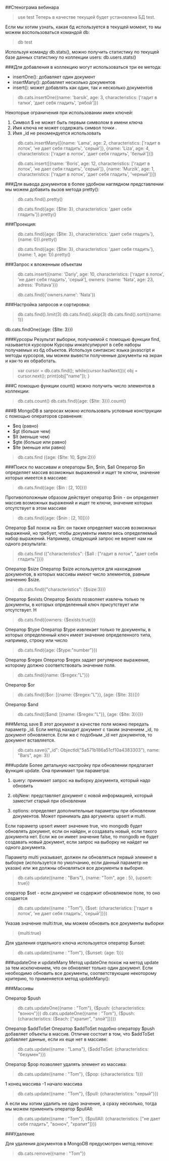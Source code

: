 ##Стенограма вебинара

> use test
Теперь в качестве текущей будет установлена БД test.

Если мы хотим узнать, какая бд используется в текущей момент, то мы можем воспользоваться командой db:

> db
test

Используя команду db.stats(), можно получить статистику по текущей базе данных
статистику по коллекции users: db.users.stats()

###Для добавления в коллекцию могут использоваться три ее метода:
- insertOne(): добавляет один документ
- insertMany(): добавляет несколько документов
- insert(): может добавлять как один, так и несколько документов

> db.cats.insertOne({name: 'barsik', age: 3, characteristics: ['гадит в тапки', 'дает себя гладить', 'рябой']})

Некоторые ограничения при использовании имен ключей:
1. Символ $ не может быть первым символом в имени ключа
2. Имя ключа не может содержать символ точки .
3. Имя _id не рекомендуется использовать

> db.cats.insertMany([{name: 'Lama', age: 2, characteristics: ['гадит в лоток', 'не дает себя гладить', 'серый']}, {name: 'Liza', age: 4, characteristics: ['гадит в лоток', 'дает себя гладить', 'белый']}])

> db.cats.insert([{name: 'Boris', age: 12, characteristics: ['гадит в лоток', 'не дает себя гладить', 'серый']}, {name: 'Murzik', age: 1, characteristics: ['гадит в лоток', 'дает себя гладить', 'черный']}])

###Для вывода документов в более удобном наглядном представлении мы можем добавить вызов метода pretty():

> db.cats.find().pretty()

> db.cats.find({age: {$lte: 3}, characteristics: 'дает себя гладить'}).pretty()

###Проекция:
> db.cats.find({age: {$lte: 3}, characteristics: 'дает себя гладить'}, {name: 0}).pretty()

> db.cats.find({age: {$lte: 3}, characteristics: 'дает себя гладить'}, {name: 1, age: 1}).pretty()

###Запрос к вложенным объектам
> db.cats.insert({name: 'Dariy', age: 10, characteristics: ['гадит в лоток', 'не дает себя гладить', 'серый'], owners: {name: 'Nata', age: 23, adress: 'Poltava'}})

> db.cats.find({'owners.name': 'Nata'})

###Настройка запросов и сортировка:

> db.cats.find().limit(3)
db.cats.find().skip(3)
db.cats.find().sort({name: 1})

db.cats.findOne({age: {$lte: 3}})

###Курсоры
Результат выборки, получаемой с помощью функции find, называется курсором
Курсоры инкапсулируют в себе наборы получаемых из бд объектов. Используя синтаксис языка javascript и методы курсоров, мы можем вывести полученные документы на экран и как-то их обработать. 

> var cursor = db.cats.find();
while(cursor.hasNext()){
	obj = cursor.next();
	print(obj["name"]);
}

###С помощью функции count() можно получить число элементов в коллекции:

> db.cats.count()
> db.cats.find({age: {$lte: 3}}).count()


###В MongoDB в запросах можно использовать условные конструкции с помощью операторов сравнения:

- $eq (равно)
- $gt (больше чем)
- $lt (меньше чем)
- $gte (больше или равно)
- $lte (меньше или равно)

> db.cats.find ({age: {$lte: 10, $gte:2}})

###Поиск по массивам и операторы $in, $nin, $all
Оператор $in определяет массив возможных выражений и ищет те ключи, значение которых имеется в массиве:
> db.cats.find({age: {$in : [2, 10]}})

Противоположным образом действует оператор $nin - он определяет массив возможных выражений и ищет те ключи, значение которых отсутствует в этом массиве
> db.cats.find({age: {$nin : [2, 10]}})

Оператор $all похож на $in: он также определяет массив возможных выражений, но требует, чтобы документы имели весь определяемый набор выражений. Например, следующий запрос не вернет нам ни одного результата:
> db.cats.find ({"characteristics": {$all : ["гадит в лоток", "дает себя гладить"]}})


Оператор $size
Оператор $size используется для нахождения документов, в которых массивы имеют число элементов, равным значению $size. 
> db.cats.find({"characteristics": {$size:3}})

Оператор $exists
Оператор $exists позволяет извлечь только те документы, в которых определенный ключ присутствует или отсутствует. Н
> db.cats.find({owners: {$exists:true}})

Оператор $type
Оператор $type извлекает только те документы, в которых определенный ключ имеет значение определенного типа, например, строку или число
> db.cats.find({age: {$type:"number"}})

Оператор $regex
Оператор $regex задает регулярное выражение, которому должно соответствовать значение поля. 
> db.cats.find({name: {$regex:"L"}})

Оператор $or
> db.cats.find({$or: [{name: {$regex:"L"}}, {age: {$lte: 3}}]})

Оператор $and
> db.cats.find({$and: [{name: {$regex:"L"}}, {age: {$lte: 3}}]})

###Метод save
В этот документ в качестве поля можно передать параметр _id. Если метод находит документ с таким значением _id, то документ обновляется. Если же с подобным _id нет документов, то документ вставляется.
> db.cats.save({"_id": ObjectId("5a571b186a51cf10a4383303"), name: "Bars", age: 3})

###update
Более детальную настройку при обновлении предлагает функция update. Она принимает три параметра:

1. query: принимает запрос на выборку документа, который надо обновить
2. objNew: представляет документ с новой информацией, который заместит старый при обновлении

3. options: определяет дополнительные параметры при обновлении документов. Может принимать два аргумента: upsert и multi.

Если параметр upsert имеет значение true, что mongodb будет обновлять документ, если он найден, и создавать новый, если такого документа нет. Если же он имеет значение false, то mongodb не будет создавать новый документ, если запрос на выборку не найдет ни одного документа.

Параметр multi указывает, должен ли обновляться первый элемент в выборке (используется по умолчанию, если данный параметр не указан) или же должны обновляться все документы в выборке.

> db.cats.update({name : "Bars"}, {name: "Tom", age : 5}, {upsert: true})

оператор $set - если документ не содержит обновляемое поле, то оно создается

> db.cats.update({name : "Tom"}, {$set: {characteristics: ['гадит в лоток', 'не дает себя гладить', 'серый']}})

Указав значение multi:true, мы можем обновить все документы выборки
> {multi:true}

Для удаления отдельного ключа используется оператор $unset:

> db.cats.update({name : "Tom"}, {$unset: {age: 1}})

###updateOne и updateMany
Метод updateOne похож на метод update за тем исключением, что он обновляет только один документ.
Если необходимо обновить все документы, соответствующие некоторому критерию, то применяется метод updateMany():

###Массивы

Оператор $push
> db.cats.updateOne({name : "Tom"}, {$push: {characteristics: "вонюч"}})
> db.cats.updateOne({name : "Tom"}, {$push: {characteristics: {$each: ["храпит", "злой"]}}})

Оператор $addToSet
Оператор $addToSet подобно оператору $push добавляет объекты в массив. Отличие состоит в том, что $addToSet добавляет данные, если их еще нет в массиве:

> db.cats.update({name : "Lama"}, {$addToSet: {characteristics: "безумен"}})

Оператор $pop позволяет удалять элемент из массива:

> db.cats.update({name : "Tom"}, {$pop: {characteristics: 1}})

1 конец массива
-1 начало массива

> db.cats.update({name : "Tom"}, {$pull: {characteristics: "серый"}})

А если мы хотим удалить не одно значение, а сразу несколько, тогда мы можем применить оператор $pullAll:
> db.cats.update({name : "Tom"}, {$pullAll: {characteristics: ["не дает себя гладить", "вонюч", "храпит"]}})

###Удаление

Для удаления документов в MongoDB предусмотрен метод remove:

> db.cats.remove({name : "Tom"})